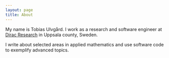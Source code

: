 ```yaml
---
layout: page
title: About
---
```


My name is Tobias Ulvgård. I work as a research and software engineer at [Dirac Research](http://www.dirac.se) 
in Uppsala county, Sweden.

I write about selected areas in applied mathematics and use software code to exemplify advanced topics.

